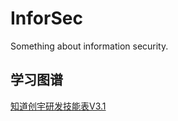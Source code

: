 # InforSec
Something about information security.

学习图谱
---
[知道创宇研发技能表V3.1](https://rd.readthedocs.io/index.html)
